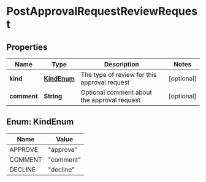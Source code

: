 

# PostApprovalRequestReviewRequest


## Properties

| Name | Type | Description | Notes |
|------------ | ------------- | ------------- | -------------|
|**kind** | [**KindEnum**](#KindEnum) | The type of review for this approval request |  [optional] |
|**comment** | **String** | Optional comment about the approval request |  [optional] |



## Enum: KindEnum

| Name | Value |
|---- | -----|
| APPROVE | &quot;approve&quot; |
| COMMENT | &quot;comment&quot; |
| DECLINE | &quot;decline&quot; |



